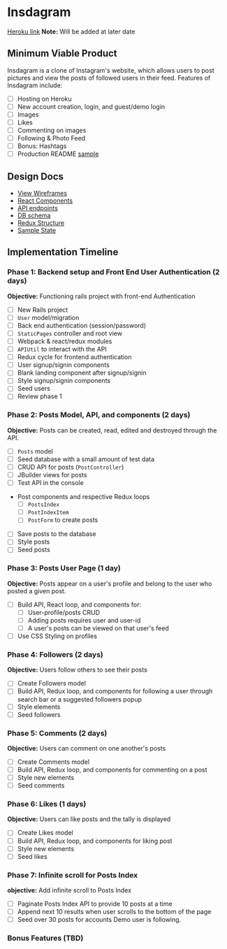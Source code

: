 # Insdagram

[Heroku link][heroku] **Note:** Will be added at later date

[heroku]: http://www.herokuapp.com

## Minimum Viable Product

Insdagram is a clone of Instagram's website, which allows users to post pictures and view the posts of followed users in their feed.  Features of Insdagram include:

- [ ] Hosting on Heroku
- [ ] New account creation, login, and guest/demo login
- [ ] Images
- [ ] Likes
- [ ] Commenting on images
- [ ] Following & Photo Feed
- [ ] Bonus: Hashtags
- [ ] Production README [sample](docs/production_readme.md)

## Design Docs
* [View Wireframes][wireframes]
* [React Components][components]
* [API endpoints][api-endpoints]
* [DB schema][schema]
* [Redux Structure][redux-structure]
* [Sample State][sample-state]

[wireframes]: docs/wireframes
[components]: component-heirarchy.md
[redux-structure]: redux-structure.md
[sample-state]: sample-state.md
[api-endpoints]: api-endpoints.md
[schema]: schema.md

## Implementation Timeline

### Phase 1: Backend setup and Front End User Authentication (2 days)

**Objective:** Functioning rails project with front-end Authentication

- [ ] New Rails project
- [ ] `User` model/migration
- [ ] Back end authentication (session/password)
- [ ] `StaticPages` controller and root view
- [ ] Webpack & react/redux modules
- [ ] `APIUtil` to interact with the API
- [ ] Redux cycle for frontend authentication
- [ ] User signup/signin components
- [ ] Blank landing component after signup/signin
- [ ] Style signup/signin components
- [ ] Seed users
- [ ] Review phase 1

### Phase 2: Posts Model, API, and components (2 days)

**Objective:** Posts can be created, read, edited and destroyed through
the API.

- [ ] `Posts` model
- [ ] Seed database with a small amount of test data
- [ ] CRUD API for posts (`PostController`)
- [ ] JBuilder views for posts
- [ ] Test API in the console
- Post components and respective Redux loops
  - [ ] `PostsIndex`
  - [ ] `PostIndexItem`
  - [ ] `PostForm` to create posts
- [ ] Save posts to the database
- [ ] Style posts
- [ ] Seed posts

### Phase 3: Posts User Page (1 day)

**Objective:** Posts appear on a user's profile and belong to the user who posted a given post.

- [ ] Build API, React loop, and components for:
  - [ ] User-profile/posts CRUD
  - [ ] Adding posts requires user and user-id
  - [ ] A user's posts can be viewed on that user's feed
- [ ] Use CSS Styling on profiles

### Phase 4: Followers (2 days)

**Objective:** Users follow others to see their posts

- [ ] Create Followers model
- [ ] Build API, Redux loop, and components for following a user through search bar or a suggested followers popup
- [ ] Style elements
- [ ] Seed followers

### Phase 5: Comments (2 days)

**Objective:** Users can comment on one another's posts

- [ ] Create Comments model
- [ ] Build API, Redux loop, and components for commenting on a post
- [ ] Style new elements
- [ ] Seed comments

### Phase 6: Likes (1 days)

**Objective:** Users can like posts and the tally is displayed

- [ ] Create Likes model
- [ ] Build API, Redux loop, and components for liking post
- [ ] Style new elements
- [ ] Seed likes

### Phase 7: Infinite scroll for Posts Index

**objective:** Add infinite scroll to Posts Index

- [ ] Paginate Posts Index API to provide 10 posts at a time
- [ ] Append next 10 results when user scrolls to the bottom of the page
- [ ] Seed over 30 posts for accounts Demo user is following.

### Bonus Features (TBD)
